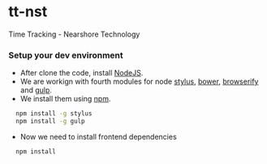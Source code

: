 tt-nst
====

Time Tracking - Nearshore Technology

### Setup your dev environment

* After clone the code, install [NodeJS].
* We are workign with fourth modules for node [stylus], [bower], [browserify] and [gulp].
* We install them using [npm].

```sh
  npm install -g stylus
  npm install -g gulp
```

* Now we need to install frontend dependencies

```sh
  npm install
```

[NodeJS]:http://nodejs.org/
[npm]:https://www.npmjs.org/
[stylus]:http://learnboost.github.io/stylus/docs/executable.html
[bower]:http://bower.io/
[browserify]:http://browserify.org/
[gulp]:http://gulpjs.com/
